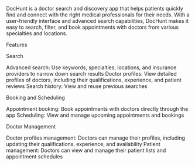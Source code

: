 DocHunt is a doctor search and discovery app that helps patients quickly find and connect with the right medical professionals for their needs. With a user-friendly interface and advanced search capabilities, DocHunt makes it easy to search, filter, and book appointments with doctors from various specialties and locations.

Features

Search

Advanced search: Use keywords, specialties, locations, and insurance providers to narrow down search results
Doctor profiles: View detailed profiles of doctors, including their qualifications, experience, and patient reviews
Search history: View and reuse previous searches

Booking and Scheduling

Appointment booking: Book appointments with doctors directly through the app
Scheduling: View and manage upcoming appointments and bookings

Doctor Management

Doctor profiles management: Doctors can manage their profiles, including updating their qualifications, experience, and availability
Patient management: Doctors can view and manage their patient lists and appointment schedules

